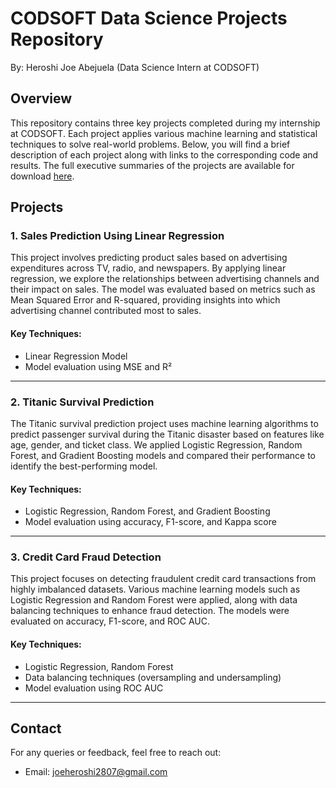 # CODSOFT Data Science Projects Repository  
By: Heroshi Joe Abejuela (Data Science Intern at CODSOFT)

## Overview

This repository contains three key projects completed during my internship at CODSOFT. Each project applies various machine learning and statistical techniques to solve real-world problems. Below, you will find a brief description of each project along with links to the corresponding code and results. The full executive summaries of the projects are available for download [here](https://drive.google.com/drive/folders/17eUpMn9Ih6mJfKzITWn3mUBDINjesfXo?usp=sharing).

## Projects

### 1. **Sales Prediction Using Linear Regression**
This project involves predicting product sales based on advertising expenditures across TV, radio, and newspapers. By applying linear regression, we explore the relationships between advertising channels and their impact on sales. The model was evaluated based on metrics such as Mean Squared Error and R-squared, providing insights into which advertising channel contributed most to sales.

#### Key Techniques:
- Linear Regression Model
- Model evaluation using MSE and R²

---

### 2. **Titanic Survival Prediction**
The Titanic survival prediction project uses machine learning algorithms to predict passenger survival during the Titanic disaster based on features like age, gender, and ticket class. We applied Logistic Regression, Random Forest, and Gradient Boosting models and compared their performance to identify the best-performing model.

#### Key Techniques:
- Logistic Regression, Random Forest, and Gradient Boosting
- Model evaluation using accuracy, F1-score, and Kappa score

---

### 3. **Credit Card Fraud Detection**
This project focuses on detecting fraudulent credit card transactions from highly imbalanced datasets. Various machine learning models such as Logistic Regression and Random Forest were applied, along with data balancing techniques to enhance fraud detection. The models were evaluated on accuracy, F1-score, and ROC AUC.

#### Key Techniques:
- Logistic Regression, Random Forest
- Data balancing techniques (oversampling and undersampling)
- Model evaluation using ROC AUC

---

## Contact
For any queries or feedback, feel free to reach out:
- Email: joeheroshi2807@gmail.com  
